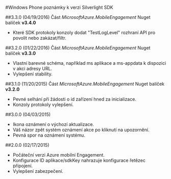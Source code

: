 <properties 
    pageTitle="Windows Phone poznámky k verzi Silverlight SDK" 
    description="Azure mobilní zapojení – Windows Phone poznámky k verzi Silverlight SDK"                     
    services="mobile-engagement" 
    documentationCenter="mobile" 
    authors="piyushjo" 
    manager="dwrede" 
    editor="" />

<tags 
    ms.service="mobile-engagement" 
    ms.workload="mobile" 
    ms.tgt_pltfrm="mobile-windows-phone" 
    ms.devlang="na"
    ms.topic="article" 
    ms.date="08/19/2016" 
    ms.author="piyushjo" />

#<a name="windows-phone-silverlight-sdk-release-notes"></a>Windows Phone poznámky k verzi Silverlight SDK


##<a name="330-04192016"></a>3.3.0 (04/19/2016)
Část *MicrosoftAzure.MobileEngagement* Nuget balíček **v3.4.0**

-   Které SDK protokoly konzoly dodat "TestLogLevel" rozhraní API pro povolit nebo zakázat/filtr.

##<a name="320-01222016"></a>3.2.0 (01/22/2016)
Část *MicrosoftAzure.MobileEngagement* Nuget balíček **v3.3.0**

-   Vlastní barevné schéma, například ms aplikace a ms-appdata k dispozici v akci adresy URL.
-   Vylepšení stability.
  
##<a name="310-11202015"></a>3.1.0 (11/20/2015)
Část *MicrosoftAzure.MobileEngagement* Nuget balíček **v3.2.0**

-   Pevné selhání při žádosti o id zařízení hned za inicializace.
-   Konzoly protokoly vylepšení.

##<a name="300-04032015"></a>3.0.0 (04/03/2015)

-   Ikona oznámení o výchozí aktualizace.
-   Váš názor zpět systém oznámení akce po kliknutí na upozornění.
-   Pevná spor na oznámení systému.

##<a name="200-02172015"></a>2.0.0 (02/17/2015)

-   Počáteční verzi Azure mobilní Engagement.
-   Konfigurace ID aplikace/sdkKey nahrazuje konfigurace řetězec připojení.
-   Vylepšení zabezpečení.
 
